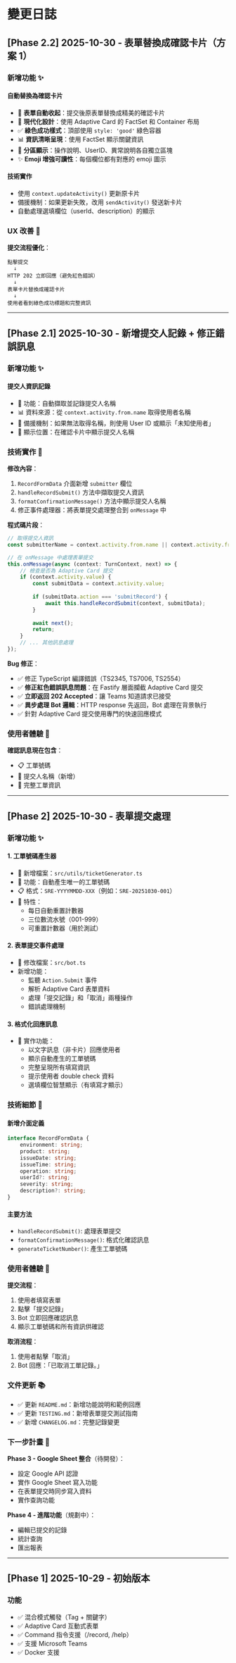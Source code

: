 # 變更日誌

## [Phase 2.2] 2025-10-30 - 表單替換成確認卡片（方案 1）

### 新增功能 ✨

#### 自動替換為確認卡片
- 🔄 **表單自動收起**：提交後原表單替換成精美的確認卡片
- 🎨 **現代化設計**：使用 Adaptive Card 的 FactSet 和 Container 布局
- ✅ **綠色成功樣式**：頂部使用 `style: 'good'` 綠色容器
- 📊 **資訊清晰呈現**：使用 FactSet 顯示關鍵資訊
- 📝 **分區顯示**：操作說明、UserID、異常說明各自獨立區塊
- ✨ **Emoji 增強可讀性**：每個欄位都有對應的 emoji 圖示

#### 技術實作
- 使用 `context.updateActivity()` 更新原卡片
- 備援機制：如果更新失敗，改用 `sendActivity()` 發送新卡片
- 自動處理選填欄位（userId、description）的顯示

### UX 改善 🎯

**提交流程優化**：
```
點擊提交
  ↓
HTTP 202 立即回應（避免紅色錯誤）
  ↓
表單卡片替換成確認卡片
  ↓
使用者看到綠色成功標題和完整資訊
```

---

## [Phase 2.1] 2025-10-30 - 新增提交人記錄 + 修正錯誤訊息

### 新增功能 ✨

#### 提交人資訊記錄
- 🎯 功能：自動擷取並記錄提交人名稱
- 📊 資料來源：從 `context.activity.from.name` 取得使用者名稱
- 🔄 備援機制：如果無法取得名稱，則使用 User ID 或顯示「未知使用者」
- 📝 顯示位置：在確認卡片中顯示提交人名稱

### 技術實作 🔧

**修改內容**：
1. `RecordFormData` 介面新增 `submitter` 欄位
2. `handleRecordSubmit()` 方法中擷取提交人資訊
3. `formatConfirmationMessage()` 方法中顯示提交人名稱
4. 修正事件處理器：將表單提交處理整合到 `onMessage` 中

**程式碼片段**：
```typescript
// 取得提交人資訊
const submitterName = context.activity.from.name || context.activity.from.id || '未知使用者';

// 在 onMessage 中處理表單提交
this.onMessage(async (context: TurnContext, next) => {
    // 檢查是否為 Adaptive Card 提交
    if (context.activity.value) {
        const submitData = context.activity.value;
        
        if (submitData.action === 'submitRecord') {
            await this.handleRecordSubmit(context, submitData);
        }
        
        await next();
        return;
    }
    // ... 其他訊息處理
});
```

**Bug 修正**：
- ✅ 修正 TypeScript 編譯錯誤（TS2345, TS7006, TS2554）
- ✅ **修正紅色錯誤訊息問題**：在 Fastify 層面攔截 Adaptive Card 提交
- ✅ **立即返回 202 Accepted**：讓 Teams 知道請求已接受
- ✅ **異步處理 Bot 邏輯**：HTTP response 先返回，Bot 處理在背景執行
- ✅ 針對 Adaptive Card 提交使用專門的快速回應模式

### 使用者體驗 🎯

**確認訊息現在包含**：
- 📋 工單號碼
- 👤 提交人名稱（新增）
- 📝 完整工單資訊

---

## [Phase 2] 2025-10-30 - 表單提交處理

### 新增功能 ✨

#### 1. 工單號碼產生器
- 📁 新增檔案：`src/utils/ticketGenerator.ts`
- 🎯 功能：自動產生唯一的工單號碼
- 📋 格式：`SRE-YYYYMMDD-XXX`（例如：`SRE-20251030-001`）
- 🔄 特性：
  - 每日自動重置計數器
  - 三位數流水號（001-999）
  - 可重置計數器（用於測試）

#### 2. 表單提交事件處理
- 📝 修改檔案：`src/bot.ts`
- 新增功能：
  - 監聽 `Action.Submit` 事件
  - 解析 Adaptive Card 表單資料
  - 處理「提交記錄」和「取消」兩種操作
  - 錯誤處理機制

#### 3. 格式化回應訊息
- 🎨 實作功能：
  - 以文字訊息（非卡片）回應使用者
  - 顯示自動產生的工單號碼
  - 完整呈現所有填寫資訊
  - 提示使用者 double check 資料
  - 選填欄位智慧顯示（有填寫才顯示）

### 技術細節 🔧

#### 新增介面定義
```typescript
interface RecordFormData {
    environment: string;
    product: string;
    issueDate: string;
    issueTime: string;
    operation: string;
    userId?: string;
    severity: string;
    description?: string;
}
```

#### 主要方法
- `handleRecordSubmit()`: 處理表單提交
- `formatConfirmationMessage()`: 格式化確認訊息
- `generateTicketNumber()`: 產生工單號碼

### 使用者體驗 🎯

**提交流程**：
1. 使用者填寫表單
2. 點擊「提交記錄」
3. Bot 立即回應確認訊息
4. 顯示工單號碼和所有資訊供確認

**取消流程**：
1. 使用者點擊「取消」
2. Bot 回應：「已取消工單記錄。」

### 文件更新 📚

- ✅ 更新 `README.md`：新增功能說明和範例回應
- ✅ 更新 `TESTING.md`：新增表單提交測試指南
- ✅ 新增 `CHANGELOG.md`：完整記錄變更

### 下一步計畫 🚀

**Phase 3 - Google Sheet 整合**（待開發）：
- 設定 Google API 認證
- 實作 Google Sheet 寫入功能
- 在表單提交時同步寫入資料
- 實作查詢功能

**Phase 4 - 進階功能**（規劃中）：
- 編輯已提交的記錄
- 統計查詢
- 匯出報表

---

## [Phase 1] 2025-10-29 - 初始版本

### 功能
- ✅ 混合模式觸發（Tag + 關鍵字）
- ✅ Adaptive Card 互動式表單
- ✅ Command 指令支援（/record, /help）
- ✅ 支援 Microsoft Teams
- ✅ Docker 支援

